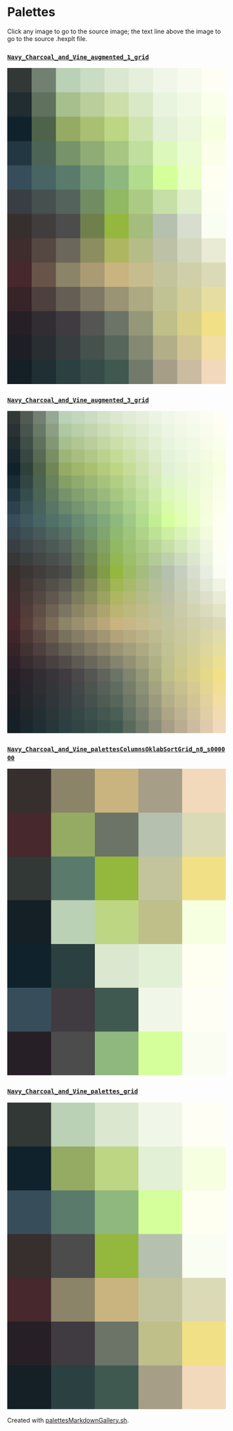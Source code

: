 # Palettes

Click any image to go to the source image; the text line above the image to go to the source .hexplt file.

### [`Navy_Charcoal_and_Vine_augmented_1_grid`](Navy_Charcoal_and_Vine_augmented_1_grid.hexplt)

[ ![Navy_Charcoal_and_Vine_augmented_1_grid.png](Navy_Charcoal_and_Vine_augmented_1_grid.png) ](Navy_Charcoal_and_Vine_augmented_1_grid.png)

### [`Navy_Charcoal_and_Vine_augmented_3_grid`](Navy_Charcoal_and_Vine_augmented_3_grid.hexplt)

[ ![Navy_Charcoal_and_Vine_augmented_3_grid.png](Navy_Charcoal_and_Vine_augmented_3_grid.png) ](Navy_Charcoal_and_Vine_augmented_3_grid.png)

### [`Navy_Charcoal_and_Vine_palettesColumnsOklabSortGrid_n8_s000000`](Navy_Charcoal_and_Vine_palettesColumnsOklabSortGrid_n8_s000000.hexplt)

[ ![Navy_Charcoal_and_Vine_palettesColumnsOklabSortGrid_n8_s000000.png](Navy_Charcoal_and_Vine_palettesColumnsOklabSortGrid_n8_s000000.png) ](Navy_Charcoal_and_Vine_palettesColumnsOklabSortGrid_n8_s000000.png)

### [`Navy_Charcoal_and_Vine_palettes_grid`](Navy_Charcoal_and_Vine_palettes_grid.hexplt)

[ ![Navy_Charcoal_and_Vine_palettes_grid.png](Navy_Charcoal_and_Vine_palettes_grid.png) ](Navy_Charcoal_and_Vine_palettes_grid.png)

Created with [palettesMarkdownGallery.sh](https://github.com/earthbound19/_ebDev/blob/master/scripts/imgAndVideo/palettesMarkdownGallery.sh).